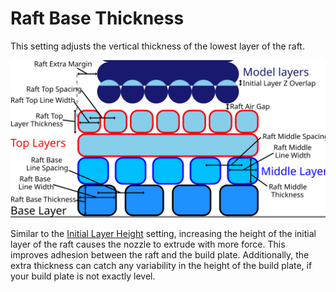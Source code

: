 Raft Base Thickness
====
This setting adjusts the vertical thickness of the lowest layer of the raft.

![Dimensions related to the raft](images/raft_dimensions.svg)

Similar to the [Initial Layer Height](layer_height_0.md) setting, increasing the height of the initial layer of the raft causes the nozzle to extrude with more force. This improves adhesion between the raft and the build plate. Additionally, the extra thickness can catch any variability in the height of the build plate, if your build plate is not exactly level.